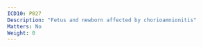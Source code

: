 ```yaml
---
ICD10: P027
Description: "Fetus and newborn affected by chorioamnionitis"
Matters: No
Weight: 0
---
```


